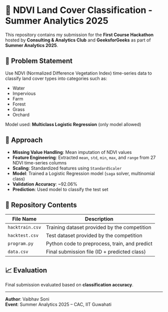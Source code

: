 # 🌱 NDVI Land Cover Classification - Summer Analytics 2025

This repository contains my submission for the **First Course Hackathon** hosted by **Consulting & Analytics Club** and **GeeksforGeeks** as part of **Summer Analytics 2025**.

## 📌 Problem Statement
Use NDVI (Normalized Difference Vegetation Index) time-series data to classify land cover types into categories such as:
- Water
- Impervious
- Farm
- Forest
- Grass
- Orchard

Model used: **Multiclass Logistic Regression** (only model allowed)

## 🧠 Approach

- **Missing Value Handling**: Mean imputation of NDVI values
- **Feature Engineering**: Extracted `mean`, `std`, `min`, `max`, and `range` from 27 NDVI time-series columns
- **Scaling**: Standardized features using `StandardScaler`
- **Model**: Trained a Logistic Regression model (`saga` solver, multinomial class)
- **Validation Accuracy**: ~92.06%
- **Prediction**: Used model to classify the test set

## 📂 Repository Contents

| File Name              | Description                                      |
|------------------------|--------------------------------------------------|
| `hacktrain.csv`        | Training dataset provided by the competition     |
| `hacktest.csv`         | Test dataset provided by the competition         |
| `program.py`           | Python code to preprocess, train, and predict    |
| `data.csv`             | Final submission file (ID + predicted class)     |

## 📈 Evaluation
Final submission evaluated based on **classification accuracy**.

---

**Author**: Vaibhav Soni  
**Event**: Summer Analytics 2025 – CAC, IIT Guwahati  
